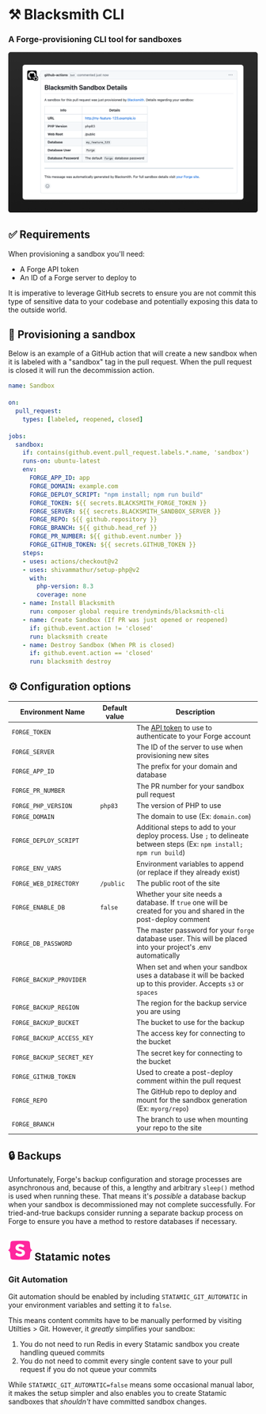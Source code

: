 # ⚒️ Blacksmith CLI
### A Forge-provisioning CLI tool for sandboxes

<img src="docs/preview.png" alt="The confirmation notice posted in a pull request when Blacksmith has provisioned a site to your Laravel Forge server">

## ✅ Requirements

When provisioning a sandbox you'll need:
- A Forge API token
- An ID of a Forge server to deploy to

It is imperative to leverage GitHub secrets to ensure you are not commit this type of sensitive data to your codebase and potentially exposing this data to the outside world.

## 🚀 Provisioning a sandbox

Below is an example of a GitHub action that will create a new sandbox when it is labeled with a "sandbox" tag in the pull request. When the pull request is closed it will run the decommission action.

```yaml
name: Sandbox

on:
  pull_request:
    types: [labeled, reopened, closed]

jobs:
  sandbox:
    if: contains(github.event.pull_request.labels.*.name, 'sandbox')
    runs-on: ubuntu-latest
    env:
      FORGE_APP_ID: app
      FORGE_DOMAIN: example.com
      FORGE_DEPLOY_SCRIPT: "npm install; npm run build"
      FORGE_TOKEN: ${{ secrets.BLACKSMITH_FORGE_TOKEN }}
      FORGE_SERVER: ${{ secrets.BLACKSMITH_SANDBOX_SERVER }}
      FORGE_REPO: ${{ github.repository }}
      FORGE_BRANCH: ${{ github.head_ref }}
      FORGE_PR_NUMBER: ${{ github.event.number }}
      FORGE_GITHUB_TOKEN: ${{ secrets.GITHUB_TOKEN }}
    steps:
    - uses: actions/checkout@v2
    - uses: shivammathur/setup-php@v2
      with:
        php-version: 8.3
        coverage: none
    - name: Install Blacksmith
      run: composer global require trendyminds/blacksmith-cli
    - name: Create Sandbox (If PR was just opened or reopened)
      if: github.event.action != 'closed'
      run: blacksmith create
    - name: Destroy Sandbox (When PR is closed)
      if: github.event.action == 'closed'
      run: blacksmith destroy
```

## ⚙️ Configuration options

| Environment Name           |  Default value  |  Description                                                                                                            |
|----------------------------|-----------------|-------------------------------------------------------------------------------------------------------------------------|
| `FORGE_TOKEN`              |                 | The [API token](https://forge.laravel.com/docs/accounts/api) to use to authenticate to your Forge account               |
| `FORGE_SERVER`             |                 | The ID of the server to use when provisioning new sites                                                                 |
| `FORGE_APP_ID`             |                 | The prefix for your domain and database                                                                                 |
| `FORGE_PR_NUMBER`          |                 | The PR number for your sandbox pull request                                                                             |
| `FORGE_PHP_VERSION`        | `php83`         | The version of PHP to use                                                                                               |
| `FORGE_DOMAIN`             |                 | The domain to use (Ex: `domain.com`)                                                                                    |
| `FORGE_DEPLOY_SCRIPT`      |                 | Additional steps to add to your deploy process. Use `;` to delineate between steps (Ex: `npm install; npm run build`)   |
| `FORGE_ENV_VARS`           |                 | Environment variables to append (or replace if they already exist)                                                      |
| `FORGE_WEB_DIRECTORY`      | `/public`       | The public root of the site                                                                                             |
| `FORGE_ENABLE_DB`          | `false`         | Whether your site needs a database. If `true` one will be created for you and shared in the post-deploy comment         |
| `FORGE_DB_PASSWORD`        |                 | The master password for your `forge` database user. This will be placed into your project's .env automatically          |
| `FORGE_BACKUP_PROVIDER`    |                 | When set and when your sandbox uses a database it will be backed up to this provider. Accepts `s3` or `spaces`          |
| `FORGE_BACKUP_REGION`      |                 | The region for the backup service you are using                                                                        |
| `FORGE_BACKUP_BUCKET`      |                 | The bucket to use for the backup                                                                                       |
| `FORGE_BACKUP_ACCESS_KEY`  |                 | The access key for connecting to the bucket                                                                            |
| `FORGE_BACKUP_SECRET_KEY`  |                 | The secret key for connecting to the bucket                                                                            |
| `FORGE_GITHUB_TOKEN`       |                 | Used to create a post-deploy comment within the pull request                                                           |
| `FORGE_REPO`               |                 | The GitHub repo to deploy and mount for the sandbox generation (Ex: `myorg/repo`)                                      |
| `FORGE_BRANCH`             |                 | The branch to use when mounting your repo to the site                                                                  |

## 🔒 Backups

Unfortunately, Forge's backup configuration and storage processes are asynchronous and, because of this, a lengthy and arbitrary `sleep()` method is used when running these. That means it's _possible_ a database backup when your sandbox is decommissioned may not complete successfully. For tried-and-true backups consider running a separate backup process on Forge to ensure you have a method to restore databases if necessary.

## <img src="docs/statamic.svg" alt="Statamic"> Statamic notes

### Git Automation
Git automation should be enabled by including `STATAMIC_GIT_AUTOMATIC` in your environment variables and setting it to `false`.

This means content commits have to be manually performed by visiting Utilties > Git. However, it _greatly_ simplifies your sandbox:

1. You do not need to run Redis in every Statamic sandbox you create handling queued commits
2. You do not need to commit every single content save to your pull request if you do not queue your commits

While `STATAMIC_GIT_AUTOMATIC=false` means some occasional manual labor, it makes the setup simpler and also enables you to create Statamic sandboxes that _shouldn't_ have committed sandbox changes.
